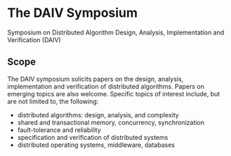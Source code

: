# The DAIV Symposium 
Symposium on Distributed Algorithm Design, Analysis, Implementation and Verification (DAIV)

## Scope

The DAIV symposium solicits papers on the design, analysis, implementation and verification of distributed algorithms. Papers on emerging topics are also welcome. Specific topics of interest include, but are not limited to, the following:

* distributed algorithms: design, analysis, and complexity
* shared and transactional memory, concurrency, synchronization
* fault-tolerance and reliability
* specification and verification of distributed systems
* distributed operating systems, middleware, databases